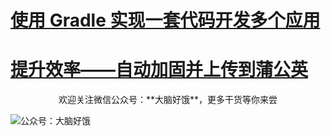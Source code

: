 # [使用 Gradle 实现一套代码开发多个应用](http://www.imliujun.com/gradle3.html)
# [提升效率——自动加固并上传到蒲公英](http://www.imliujun.com/automation2.html)

<center>欢迎关注微信公众号：**大脑好饿**，更多干货等你来尝</center>

![公众号：大脑好饿 ](http://images.imliujun.com/static/images/wx_qrcode.gif)
